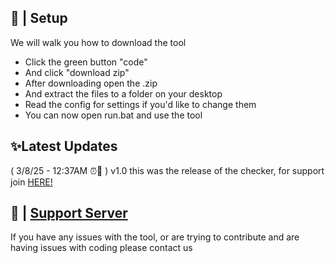 ## 📝 | Setup

We will walk you how to download the tool
 - Click the green button "code"
 - And click "download zip"
 - After downloading open the .zip
 - And extract the files to a folder on your desktop
 - Read the config for settings if you'd like to change them
 - You can now open run.bat and use the tool

## ✨Latest Updates

( 3/8/25 - 12:37AM ⏰📅 ) v1.0 this was the release of the checker, for support join [HERE!](https://discord.gg/nfo)

## 📝 | [Support Server](https://discord.gg/risking)

If you have any issues with the tool, or are trying to contribute and are having issues with coding please contact us
